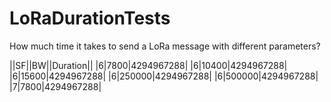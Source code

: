 # LoRaDurationTests
How much time it takes to send a LoRa message with different parameters?

||SF||BW||Duration||
|6|7800|4294967288|
|6|10400|4294967288|
|6|15600|4294967288|
|6|250000|4294967288|
|6|500000|4294967288|
|7|7800|4294967288|
